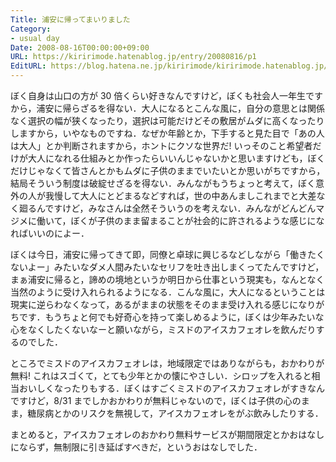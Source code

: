 ```yaml
---
Title: 浦安に帰ってまいりました
Category:
- usual day
Date: 2008-08-16T00:00:00+09:00
URL: https://kiririmode.hatenablog.jp/entry/20080816/p1
EditURL: https://blog.hatena.ne.jp/kiririmode/kiririmode.hatenablog.jp/atom/entry/8454420450078214388
---
```



ぼく自身は山口の方が 30 倍くらい好きなんですけど，ぼくも社会人一年生ですから，浦安に帰らざるを得ない．大人になるとこんな風に，自分の意思とは関係なく選択の幅が狭くなったり，選択は可能だけどその敷居がムダに高くなったりしますから，いやなものですね．なぜか年齢とか，下手すると見た目で「あの人は大人」とか判断されますから，ホントにクソな世界だ! いっそのこと希望者だけが大人になれる仕組みとか作ったらいいんじゃないかと思いますけども，ぼくだけじゃなくて皆さんとかもムダに子供のままでいたいとか思いがちですから，結局そういう制度は破綻せざるを得ない．みんながもうちょっと考えて，ぼく意外の人が我慢して大人にとどまるなどすれば，世の中あんましこれまでと大差なく廻るんですけど，みなさんは全然そういうのを考えない．みんながどんどんマジメに働いて，ぼくが子供のまま留まることが社会的に許されるような感じになればいいのによー．

ぼくは今日，浦安に帰ってきて即，同僚と卓球に興じるなどしながら「働きたくないよー」みたいなダメ人間みたいなセリフを吐き出しまくってたんですけど，まぁ浦安に帰ると，諦めの境地というか明日から仕事という現実も，なんとなく当然のように受け入れられるようになる．こんな風に，大人になるということは現実に逆らわなくなって，あるがままの状態をそのまま受け入れる感じになりがちです．もうちょと何でも好奇心を持って楽しめるように，ぼくは少年みたいな心をなくしたくないなーと願いながら，ミスドのアイスカフェオレを飲んだりするのでした．

ところでミスドのアイスカフェオレは，地域限定ではありながらも，おかわりが無料! これはスゴくて，とても少年とかの懐にやさしい．シロップを入れると相当おいしくなったりもする．ぼくはすごくミスドのアイスカフェオレがすきなんですけど，8/31 までしかおかわりが無料じゃないので，ぼくは子供の心のまま，糖尿病とかのリスクを無視して，アイスカフェオレをがぶ飲みしたりする．

まとめると，アイスカフェオレのおかわり無料サービスが期間限定とかおはなしにならず，無制限に引き延ばすべきだ，というおはなしでした．
